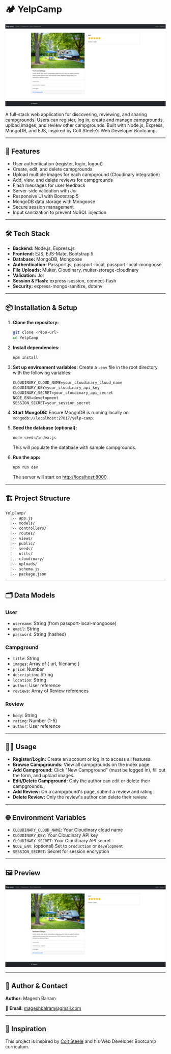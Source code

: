 # 🏕️ YelpCamp

![YelpCamp Preview](public/images/image.png)

A full-stack web application for discovering, reviewing, and sharing campgrounds. Users can register, log in, create and manage campgrounds, upload images, and review other campgrounds. Built with Node.js, Express, MongoDB, and EJS, inspired by Colt Steele's Web Developer Bootcamp.

---

## 🚀 Features

- User authentication (register, login, logout)
- Create, edit, and delete campgrounds
- Upload multiple images for each campground (Cloudinary integration)
- Add, view, and delete reviews for campgrounds
- Flash messages for user feedback
- Server-side validation with Joi
- Responsive UI with Bootstrap 5
- MongoDB data storage with Mongoose
- Secure session management
- Input sanitization to prevent NoSQL injection

---

## 🛠️ Tech Stack

- **Backend:** Node.js, Express.js
- **Frontend:** EJS, EJS-Mate, Bootstrap 5
- **Database:** MongoDB, Mongoose
- **Authentication:** Passport.js, passport-local, passport-local-mongoose
- **File Uploads:** Multer, Cloudinary, multer-storage-cloudinary
- **Validation:** Joi
- **Session & Flash:** express-session, connect-flash
- **Security:** express-mongo-sanitize, dotenv

---

## 📦 Installation & Setup

1. **Clone the repository:**
   ```bash
   git clone <repo-url>
   cd YelpCamp
   ```

2. **Install dependencies:**
   ```bash
   npm install
   ```

3. **Set up environment variables:**
   Create a `.env` file in the root directory with the following variables:
   ```env
   CLOUDINARY_CLOUD_NAME=your_cloudinary_cloud_name
   CLOUDINARY_KEY=your_cloudinary_api_key
   CLOUDINARY_SECRET=your_cloudinary_api_secret
   NODE_ENV=development
   SESSION_SECRET=your_session_secret
   ```

4. **Start MongoDB:**
   Ensure MongoDB is running locally on `mongodb://localhost:27017/yelp-camp`.

5. **Seed the database (optional):**
   ```bash
   node seeds/index.js
   ```
   This will populate the database with sample campgrounds.

6. **Run the app:**
   ```bash
   npm run dev
   ```
   The server will start on [http://localhost:8000](http://localhost:8000).

---

## 🏗️ Project Structure

```
YelpCamp/
  |-- app.js
  |-- models/
  |-- controllers/
  |-- routes/
  |-- views/
  |-- public/
  |-- seeds/
  |-- utils/
  |-- cloudinary/
  |-- uploads/
  |-- schema.js
  |-- package.json
```

---

## 🗂️ Data Models

### User
- `username`: String (from passport-local-mongoose)
- `email`: String
- `password`: String (hashed)

### Campground
- `title`: String
- `images`: Array of { url, filename }
- `price`: Number
- `description`: String
- `location`: String
- `authur`: User reference
- `reviews`: Array of Review references

### Review
- `body`: String
- `rating`: Number (1-5)
- `authur`: User reference

---

## 🧑‍💻 Usage

- **Register/Login:** Create an account or log in to access all features.
- **Browse Campgrounds:** View all campgrounds on the index page.
- **Add Campground:** Click "New Campground" (must be logged in), fill out the form, and upload images.
- **Edit/Delete Campground:** Only the author can edit or delete their campgrounds.
- **Add Review:** On a campground's page, submit a review and rating.
- **Delete Review:** Only the review's author can delete their review.

---

## 🌐 Environment Variables

- `CLOUDINARY_CLOUD_NAME`: Your Cloudinary cloud name
- `CLOUDINARY_KEY`: Your Cloudinary API key
- `CLOUDINARY_SECRET`: Your Cloudinary API secret
- `NODE_ENV`: (optional) Set to `production` or `development`
- `SESSION_SECRET`: Secret for session encryption

---

## 🖼️ Preview

![App Preview](public/images/image.png)

---

## 🙋 **Author & Contact**
**Author:** Magesh Balram

📧 **Email:** [mageshbalram@gmail.com](mailto:mageshbalram@gmail.com)

---

## 🙏 Inspiration
This project is inspired by [Colt Steele](https://www.coltsteele.com/) and his Web Developer Bootcamp curriculum. 